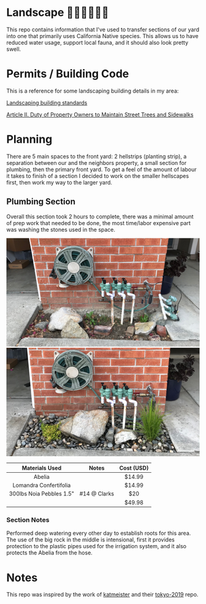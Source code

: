 # Landscape 🌵🌲🌳🌾🌺🌿
This repo contains information that I've used to transfer sections of our yard
into one that primarily uses California Native species. This allows us to have
reduced water usage, support local fauna, and it should also look pretty swell.

# Permits / Building Code
This is a reference for some landscaping building details in my area:

[Landscaping building standards](https://www.fremont.gov/1066/Landscape-Standard-Details)

[Article II. Duty of Property Owners to Maintain Street Trees and Sidewalks](https://www.fremont.gov/faq.aspx?qid=610)

# Planning
There are 5 main spaces to the front yard: 2 hellstrips (planting strip), a 
separation between our and the neighbors property, a small section for plumbing,
then the primary front yard. To get a feel of the amount of labour it takes to 
finish of a section I decided to work on the smaller hellscapes first, then work
my way to the larger yard.


## Plumbing Section
 Overall this section took 2 hours to complete, there was a minimal amount of 
 prep work that needed to be done, the most time/labor expensive part was 
 washing the stones used in the space.

![pre](images/plumbing-section/pre.jpg)
![post](images/plumbing-section/post.jpg)

 
|      Materials Used      |    Notes     | Cost (USD) |
| :----------------------: | :----------: | :--------: |
|          Abelia          |              |   $14.99   |
|  Lomandra Confertifolia  |              |   $14.99   |
| 300lbs Noia Pebbles 1.5" | #14 @ Clarks |    $20     |
|                          |              |   $49.98   |


### Section Notes
Performed deep watering every other day to establish roots for this area. The use
of the big rock in the middle is intensional, first it provides protection to the
plastic pipes used for the irrigation system, and it also protects the Abelia from
the hose.

# Notes
This repo was inspired by the work of [katmeister](https://github.com/katmeister)
 and their [tokyo-2019](https://github.com/katmeister/tokyo-2019) repo.